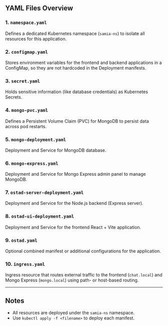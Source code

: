 ## YAML Files Overview

### 1. `namespace.yaml`
Defines a dedicated Kubernetes namespace (`samia-ns`) to isolate all resources for this application.

### 2. `configmap.yaml`
Stores environment variables for the frontend and backend applications in a ConfigMap, so they are not hardcoded in the Deployment manifests.

### 3. `secret.yaml`
Holds sensitive information (like database credentials) as Kubernetes Secrets.

### 4. `mongo-pvc.yaml`
Defines a Persistent Volume Claim (PVC) for MongoDB to persist data across pod restarts.

### 5. `mongo-deployment.yaml`
Deployment and Service for MongoDB database.

### 6. `mongo-express.yaml`
Deployment and Service for Mongo Express admin panel to manage MongoDB.

### 7. `ostad-server-deployment.yaml`
Deployment and Service for the Node.js backend (Express server).

### 8. `ostad-ui-deployment.yaml`
Deployment and Service for the frontend React + Vite application.

### 9. `ostad.yaml`
Optional combined manifest or additional configurations for the application.

### 10. `ingress.yaml`
Ingress resource that routes external traffic to the frontend (`chat.local`) and Mongo Express (`mongo.local`) using path- or host-based routing.

---

## Notes

- All resources are deployed under the `samia-ns` namespace.
- Use `kubectl apply -f <filename>` to deploy each manifest.
